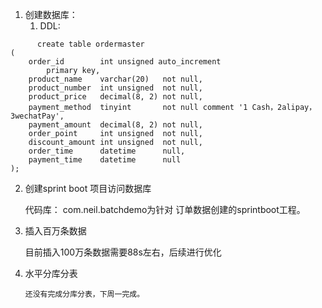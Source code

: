 1.  创建数据库：
    1. DDL:
```plain
      create table ordermaster
(
    order_id        int unsigned auto_increment
        primary key,
    product_name    varchar(20)   not null,
    product_number  int unsigned  not null,
    product_price   decimal(8, 2) not null,
    payment_method  tinyint       not null comment '1 Cash，2alipay，3wechatPay',
    payment_amount  decimal(8, 2) not null,
    order_point     int unsigned  not null,
    discount_amount int unsigned  not null,
    order_time      datetime      null,
    payment_time    datetime      null
);
```

2. 创建sprint boot 项目访问数据库

      代码库： com.neil.batchdemo为针对 订单数据创建的sprintboot工程。

3. 插入百万条数据

      目前插入100万条数据需要88s左右，后续进行优化

4. 水平分库分表

       还没有完成分库分表，下周一完成。

